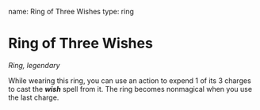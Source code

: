 name: Ring of Three Wishes
type: ring

# Ring of Three Wishes 
_Ring, legendary_ 

While wearing this ring, you can use an action to expend 1 of its 3 charges to cast the **_wish_** spell from it. The ring becomes nonmagical when you use the last charge. 